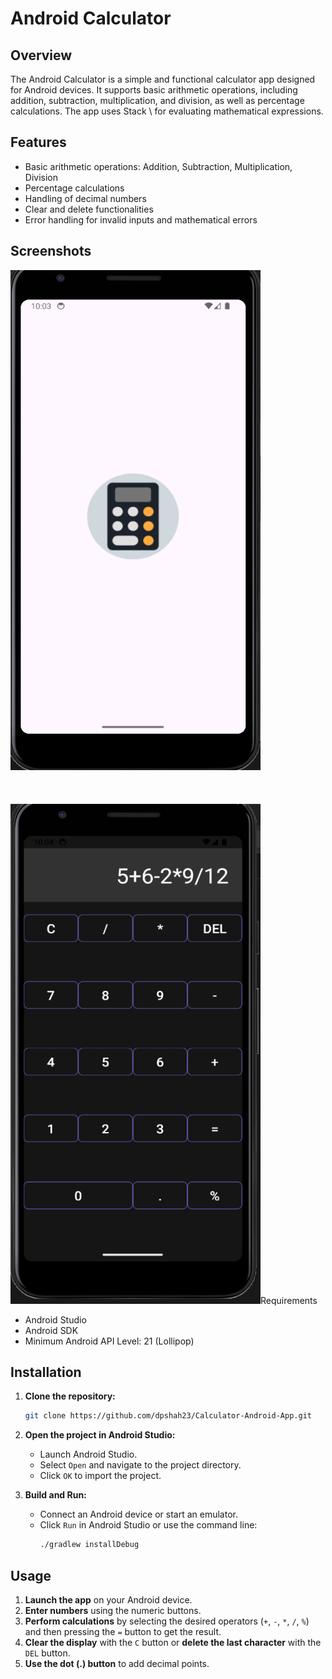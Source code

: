 # Android Calculator

## Overview

The Android Calculator is a simple and functional calculator app designed for Android devices. It supports basic arithmetic operations, including addition, subtraction, multiplication, and division, as well as percentage calculations. The app uses Stack \ for evaluating mathematical expressions.

## Features

- Basic arithmetic operations: Addition, Subtraction, Multiplication, Division
- Percentage calculations
- Handling of decimal numbers
- Clear and delete functionalities
- Error handling for invalid inputs and mathematical errors

## Screenshots

<img src="screenshots/screenshots1.png" alt="Home Screen" width="400" height="800"/>
<br><br>
<br><br>
<img src="screenshots/screenshots2.png" alt="Calculator Operations" width="400" height="800/>



## Requirements

- Android Studio
- Android SDK
- Minimum Android API Level: 21 (Lollipop)

## Installation

1. **Clone the repository:**
   ```bash
   git clone https://github.com/dpshah23/Calculator-Android-App.git
   ```

2. **Open the project in Android Studio:**
   - Launch Android Studio.
   - Select `Open` and navigate to the project directory.
   - Click `OK` to import the project.

3. **Build and Run:**
   - Connect an Android device or start an emulator.
   - Click `Run` in Android Studio or use the command line:
     ```bash
     ./gradlew installDebug
     ```

## Usage

1. **Launch the app** on your Android device.
2. **Enter numbers** using the numeric buttons.
3. **Perform calculations** by selecting the desired operators (`+`, `-`, `*`, `/`, `%`) and then pressing the `=` button to get the result.
4. **Clear the display** with the `C` button or **delete the last character** with the `DEL` button.
5. **Use the dot (.) button** to add decimal points.
